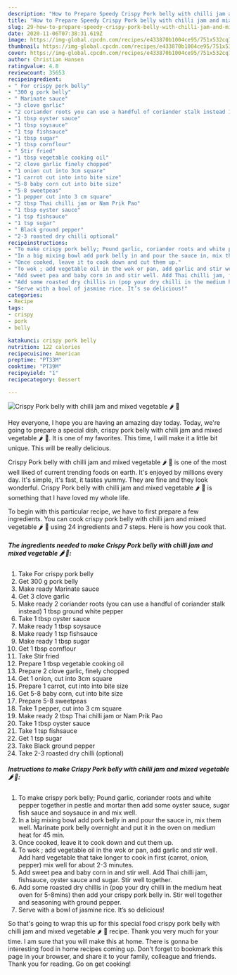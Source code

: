 ```yaml
---
description: "How to Prepare Speedy Crispy Pork belly with chilli jam and mixed vegetable 🌶 🐽"
title: "How to Prepare Speedy Crispy Pork belly with chilli jam and mixed vegetable 🌶 🐽"
slug: 29-how-to-prepare-speedy-crispy-pork-belly-with-chilli-jam-and-mixed-vegetable
date: 2020-11-06T07:38:31.619Z
image: https://img-global.cpcdn.com/recipes/e433870b1004ce95/751x532cq70/crispy-pork-belly-with-chilli-jam-and-mixed-vegetable-🌶-🐽-recipe-main-photo.jpg
thumbnail: https://img-global.cpcdn.com/recipes/e433870b1004ce95/751x532cq70/crispy-pork-belly-with-chilli-jam-and-mixed-vegetable-🌶-🐽-recipe-main-photo.jpg
cover: https://img-global.cpcdn.com/recipes/e433870b1004ce95/751x532cq70/crispy-pork-belly-with-chilli-jam-and-mixed-vegetable-🌶-🐽-recipe-main-photo.jpg
author: Christian Hansen
ratingvalue: 4.8
reviewcount: 35653
recipeingredient:
- " For crispy pork belly"
- "300 g pork belly"
- " Marinate sauce"
- "3 clove garlic"
- "2 coriander roots you can use a handful of coriander stalk instead 1 tbsp ground white pepper"
- "1 tbsp oyster sauce"
- "1 tbsp soysauce"
- "1 tsp fishsauce"
- "1 tbsp sugar"
- "1 tbsp cornflour"
- " Stir fried"
- "1 tbsp vegetable cooking oil"
- "2 clove garlic finely chopped"
- "1 onion cut into 3cm square"
- "1 carrot cut into into bite size"
- "5-8 baby corn cut into bite size"
- "5-8 sweetpeas"
- "1 pepper cut into 3 cm square"
- "2 tbsp Thai chilli jam or Nam Prik Pao"
- "1 tbsp oyster sauce"
- "1 tsp fishsauce"
- "1 tsp sugar"
- " Black ground pepper"
- "2-3 roasted dry chilli optional"
recipeinstructions:
- "To make crispy pork belly; Pound garlic, coriander roots and white pepper together in pestle and mortar then add some oyster sauce, sugar fish sauce and soysauce in and mix well."
- "In a big mixing bowl add pork belly in and pour the sauce in, mix them well. Marinate pork belly overnight and put it in the oven on medium heat for 45 min."
- "Once cooked, leave it to cook down and cut them up."
- "To wok ; add vegetable oil in the wok or pan, add garlic and stir well. Add hard vegetable that take longer to cook in first (carrot, onion, pepper) mix well for about 2-3 minutes."
- "Add sweet pea and baby corn in and stir well. Add Thai chilli jam, fishsauce, oyster sauce and sugar. Stir well together."
- "Add some roasted dry chillis in (pop your dry chilli in the medium heat oven for 5-8mins) then add your crispy pork belly in. Stir well together and seasoning with ground pepper."
- "Serve with a bowl of jasmine rice. It’s so delicious!"
categories:
- Recipe
tags:
- crispy
- pork
- belly

katakunci: crispy pork belly 
nutrition: 122 calories
recipecuisine: American
preptime: "PT33M"
cooktime: "PT39M"
recipeyield: "1"
recipecategory: Dessert

---
```



![Crispy Pork belly with chilli jam and mixed vegetable 🌶 🐽](https://img-global.cpcdn.com/recipes/e433870b1004ce95/751x532cq70/crispy-pork-belly-with-chilli-jam-and-mixed-vegetable-🌶-🐽-recipe-main-photo.jpg)

Hey everyone, I hope you are having an amazing day today. Today, we're going to prepare a special dish, crispy pork belly with chilli jam and mixed vegetable 🌶 🐽. It is one of my favorites. This time, I will make it a little bit unique. This will be really delicious.



Crispy Pork belly with chilli jam and mixed vegetable 🌶 🐽 is one of the most well liked of current trending foods on earth. It's enjoyed by millions every day. It's simple, it's fast, it tastes yummy. They are fine and they look wonderful. Crispy Pork belly with chilli jam and mixed vegetable 🌶 🐽 is something that I have loved my whole life.


To begin with this particular recipe, we have to first prepare a few ingredients. You can cook crispy pork belly with chilli jam and mixed vegetable 🌶 🐽 using 24 ingredients and 7 steps. Here is how you cook that.

<!--inarticleads1-->

##### The ingredients needed to make Crispy Pork belly with chilli jam and mixed vegetable 🌶 🐽:

1. Take  For crispy pork belly
1. Get 300 g pork belly
1. Make ready  Marinate sauce
1. Get 3 clove garlic
1. Make ready 2 coriander roots (you can use a handful of coriander stalk instead) 1 tbsp ground white pepper
1. Take 1 tbsp oyster sauce
1. Make ready 1 tbsp soysauce
1. Make ready 1 tsp fishsauce
1. Make ready 1 tbsp sugar
1. Get 1 tbsp cornflour
1. Take  Stir fried
1. Prepare 1 tbsp vegetable cooking oil
1. Prepare 2 clove garlic, finely chopped
1. Get 1 onion, cut into 3cm square
1. Prepare 1 carrot, cut into into bite size
1. Get 5-8 baby corn, cut into bite size
1. Prepare 5-8 sweetpeas
1. Take 1 pepper, cut into 3 cm square
1. Make ready 2 tbsp Thai chilli jam or Nam Prik Pao
1. Take 1 tbsp oyster sauce
1. Take 1 tsp fishsauce
1. Get 1 tsp sugar
1. Take  Black ground pepper
1. Take 2-3 roasted dry chilli (optional)




<!--inarticleads2-->

##### Instructions to make Crispy Pork belly with chilli jam and mixed vegetable 🌶 🐽:

1. To make crispy pork belly; Pound garlic, coriander roots and white pepper together in pestle and mortar then add some oyster sauce, sugar fish sauce and soysauce in and mix well.
1. In a big mixing bowl add pork belly in and pour the sauce in, mix them well. Marinate pork belly overnight and put it in the oven on medium heat for 45 min.
1. Once cooked, leave it to cook down and cut them up.
1. To wok ; add vegetable oil in the wok or pan, add garlic and stir well. Add hard vegetable that take longer to cook in first (carrot, onion, pepper) mix well for about 2-3 minutes.
1. Add sweet pea and baby corn in and stir well. Add Thai chilli jam, fishsauce, oyster sauce and sugar. Stir well together.
1. Add some roasted dry chillis in (pop your dry chilli in the medium heat oven for 5-8mins) then add your crispy pork belly in. Stir well together and seasoning with ground pepper.
1. Serve with a bowl of jasmine rice. It’s so delicious!




So that's going to wrap this up for this special food crispy pork belly with chilli jam and mixed vegetable 🌶 🐽 recipe. Thank you very much for your time. I am sure that you will make this at home. There is gonna be interesting food in home recipes coming up. Don't forget to bookmark this page in your browser, and share it to your family, colleague and friends. Thank you for reading. Go on get cooking!
